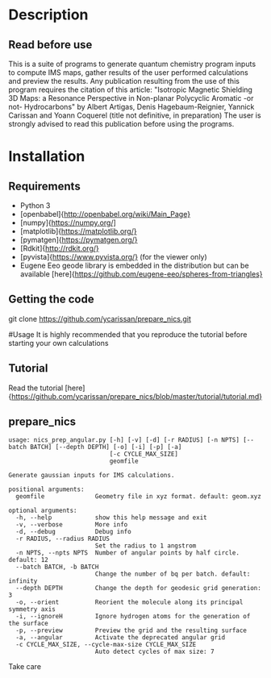 # Description
## Read before use
This is a suite of programs to generate quantum chemistry program inputs to compute IMS maps, gather results of the user performed calculations and preview the results.
Any publication resulting from the use of this program requires the citation of this article:
"Isotropic Magnetic Shielding 3D Maps: a Resonance Perspective in Non-planar Polycyclic Aromatic -or not- Hydrocarbons" by 
Albert Artigas, Denis Hagebaum-Reignier, Yannick Carissan and Yoann Coquerel (title not definitive, in preparation)
The user is strongly advised to read this publication before using the programs.

# Installation
## Requirements
- Python 3
- [openbabel]{http://openbabel.org/wiki/Main_Page}
- [numpy]{https://numpy.org/]
- [matplotlib]{https://matplotlib.org/}
- [pymatgen]{https://pymatgen.org/}
- [Rdkit]{http://rdkit.org/}
- [pyvista]{https://www.pyvista.org/} (for the viewer only)
- Eugene Eeo geode library is embedded in the distribution but can be available [here]{https://github.com/eugene-eeo/spheres-from-triangles}

## Getting the code
git clone https://github.com/ycarissan/prepare_nics.git

#Usage
It is highly recommended that you reproduce the tutorial before starting your own calculations

## Tutorial
Read the tutorial [here]{https://github.com/ycarissan/prepare_nics/blob/master/tutorial/tutorial.md}

## prepare_nics

```
usage: nics_prep_angular.py [-h] [-v] [-d] [-r RADIUS] [-n NPTS] [--batch BATCH] [--depth DEPTH] [-o] [-i] [-p] [-a]
                            [-c CYCLE_MAX_SIZE]
                            geomfile

Generate gaussian inputs for IMS calculations.

positional arguments:
  geomfile              Geometry file in xyz format. default: geom.xyz

optional arguments:
  -h, --help            show this help message and exit
  -v, --verbose         More info
  -d, --debug           Debug info
  -r RADIUS, --radius RADIUS
                        Set the radius to 1 angstrom
  -n NPTS, --npts NPTS  Number of angular points by half circle. default: 12
  --batch BATCH, -b BATCH
                        Change the number of bq per batch. default: infinity
  --depth DEPTH         Change the depth for geodesic grid generation: 3
  -o, --orient          Reorient the molecule along its principal symmetry axis
  -i, --ignoreH         Ignore hydrogen atoms for the generation of the surface
  -p, --preview         Preview the grid and the resulting surface
  -a, --angular         Activate the deprecated angular grid
  -c CYCLE_MAX_SIZE, --cycle-max-size CYCLE_MAX_SIZE
                        Auto detect cycles of max size: 7
```

Take care
